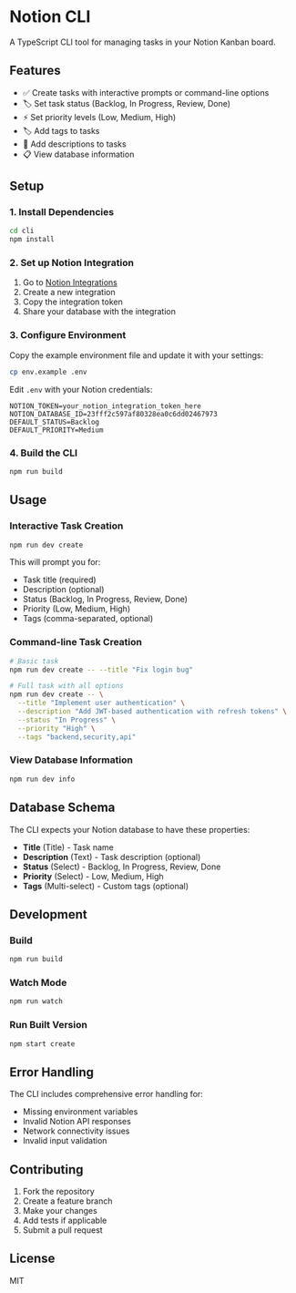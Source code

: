 # Notion CLI

A TypeScript CLI tool for managing tasks in your Notion Kanban board.

## Features

- ✅ Create tasks with interactive prompts or command-line options
- 🏷️ Set task status (Backlog, In Progress, Review, Done)
- ⚡ Set priority levels (Low, Medium, High)
- 🏷️ Add tags to tasks
- 📄 Add descriptions to tasks
- 📋 View database information

## Setup

### 1. Install Dependencies

```bash
cd cli
npm install
```

### 2. Set up Notion Integration

1. Go to [Notion Integrations](https://www.notion.so/my-integrations)
2. Create a new integration
3. Copy the integration token
4. Share your database with the integration

### 3. Configure Environment

Copy the example environment file and update it with your settings:

```bash
cp env.example .env
```

Edit `.env` with your Notion credentials:

```env
NOTION_TOKEN=your_notion_integration_token_here
NOTION_DATABASE_ID=23fff2c597af80328ea0c6dd02467973
DEFAULT_STATUS=Backlog
DEFAULT_PRIORITY=Medium
```

### 4. Build the CLI

```bash
npm run build
```

## Usage

### Interactive Task Creation

```bash
npm run dev create
```

This will prompt you for:
- Task title (required)
- Description (optional)
- Status (Backlog, In Progress, Review, Done)
- Priority (Low, Medium, High)
- Tags (comma-separated, optional)

### Command-line Task Creation

```bash
# Basic task
npm run dev create -- --title "Fix login bug"

# Full task with all options
npm run dev create -- \
  --title "Implement user authentication" \
  --description "Add JWT-based authentication with refresh tokens" \
  --status "In Progress" \
  --priority "High" \
  --tags "backend,security,api"
```

### View Database Information

```bash
npm run dev info
```

## Database Schema

The CLI expects your Notion database to have these properties:

- **Title** (Title) - Task name
- **Description** (Text) - Task description (optional)
- **Status** (Select) - Backlog, In Progress, Review, Done
- **Priority** (Select) - Low, Medium, High
- **Tags** (Multi-select) - Custom tags (optional)

## Development

### Build

```bash
npm run build
```

### Watch Mode

```bash
npm run watch
```

### Run Built Version

```bash
npm start create
```

## Error Handling

The CLI includes comprehensive error handling for:
- Missing environment variables
- Invalid Notion API responses
- Network connectivity issues
- Invalid input validation

## Contributing

1. Fork the repository
2. Create a feature branch
3. Make your changes
4. Add tests if applicable
5. Submit a pull request

## License

MIT
